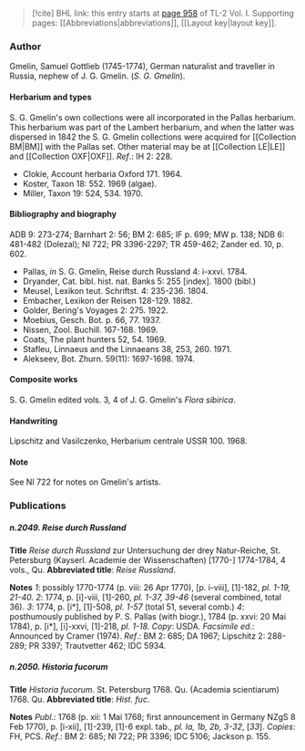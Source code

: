 > [!cite] BHL link: this entry starts at [page 958](https://www.biodiversitylibrary.org/item/103414#page/1006/mode/1up) of TL-2 Vol. I.
> Supporting pages: [[Abbreviations|abbreviations]], [[Layout key|layout key]].

### Author

Gmelin, Samuel Gottlieb (1745-1774), German naturalist and traveller in Russia, nephew of J. G. Gmelin. (*S. G. Gmelin*).

#### Herbarium and types

S. G. Gmelin's own collections were all incorporated in the Pallas herbarium. This herbarium was part of the Lambert herbarium, and when the latter was dispersed in 1842 the S. G. Gmelin collections were acquired for [[Collection BM|BM]] with the Pallas set. Other material may be at [[Collection LE|LE]] and [[Collection OXF|OXF]].
*Ref*.: IH 2: 228.
- Clokie, Account herbaria Oxford 171. 1964.
- Koster, Taxon 18: 552. 1969 (algae).
- Miller, Taxon 19: 524, 534. 1970.

#### Bibliography and biography

ADB 9: 273-274; Barnhart 2: 56; BM 2: 685; IF p. 699; MW p. 138; NDB 6: 481-482 (Dolezal); NI 722; PR 3396-2297; TR 459-462; Zander ed. 10, p. 602.
- Pallas, *in* S. G. Gmelin, Reise durch Russland 4: i-xxvi. 1784.
- Dryander, Cat. bibl. hist. nat. Banks 5: 255 \[index\]. 1800 (bibl.)
- Meusel, Lexikon teut. Schriftst. 4: 235-236. 1804.
- Embacher, Lexikon der Reisen 128-129. 1882.
- Golder, Bering's Voyages 2: 275. 1922.
- Moebius, Gesch. Bot. p. 66, 77. 1937.
- Nissen, Zool. Buchill. 167-168. 1969.
- Coats, The plant hunters 52, 54. 1969.
- Stafleu, Linnaeus and the Linnaeans 38, 253, 260. 1971.
- Alekseev, Bot. Zhurn. 59(11): 1697-1698. 1974.

#### Composite works

S. G. Gmelin edited vols. 3, 4 of J. G. Gmelin's *Flora sibirica*.

#### Handwriting

Lipschitz and Vasilczenko, Herbarium centrale USSR 100. 1968.

#### Note

See NI 722 for notes on Gmelin's artists.

### Publications

##### n.2049. Reise durch Russland

**Title**
*Reise durch Russland* zur Untersuchung der drey Natur-Reiche, St. Petersburg (Kayserl. Academie der Wissenschaften) \[1770-\] 1774-1784, 4 vols., Qu.
**Abbreviated title**: *Reise Russland*.

**Notes**
*1*: possibly 1770-1774 (p. viii: 26 Apr 1770), \[p. i-viii\], \[1\]-182, *pl. 1-19, 21-40.*
*2*: 1774, p. \[i\]-viii, \[1\]-260, *pl. 1-37, 39-46* (several combined, total 36).
*3*: 1774, p. \[i\*\], \[1\]-508, *pl. 1-57* (total 51, several comb.) *4*: posthumously published by P. S. Pallas (with biogr.), 1784 (p. xxvi: 20 Mai 1784), p. \[i\*\], \[i\]-xxvi, \[1\]-218, *pl. 1-18.*
*Copy*: USDA.
*Facsimile ed*.: Announced by Cramer (1974).
*Ref*.: BM 2: 685; DA 1967; Lipschitz 2: 288-289; PR 3397; Trautvetter 462; IDC 5934.

##### n.2050. Historia fucorum

**Title**
*Historia fucorum*. St. Petersburg 1768. Qu. (Academia scientiarum) 1768. Qu.
**Abbreviated title**: *Hist. fuc.*

**Notes**
*Publ*.: 1768 (p. xii: 1 Mai 1768; first announcement in Germany NZgS 8 Feb 1770), p. \[i-xii\], \[1\]-239, \[1\]-6 expl. tab., *pl. la, 1b, 2b, 3-32*, \[*33*\]. *Copies*: FH, PCS.
*Ref*.: BM 2: 685; NI 722; PR 3396; IDC 5106; Jackson p. 155.

